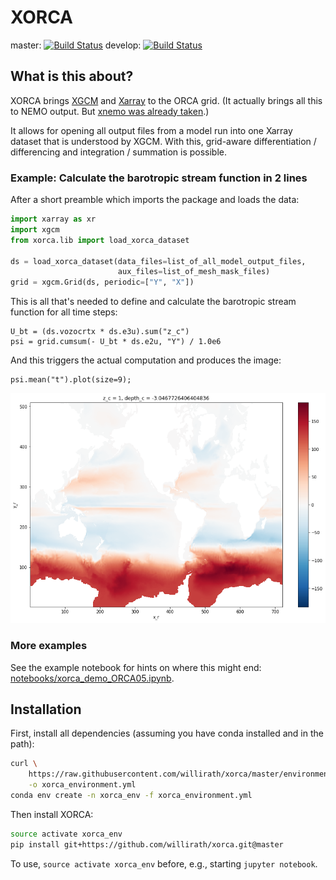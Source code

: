 # XORCA

master: [![Build Status](https://travis-ci.org/willirath/xorca.svg?branch=master)](https://travis-ci.org/willirath/xorca)
develop: [![Build Status](https://travis-ci.org/willirath/xorca.svg?branch=develop)](https://travis-ci.org/willirath/xorca)

## What is this about?

XORCA brings [XGCM](https://xgcm.readthedocs.io) and
[Xarray](https://xarray.pydata.org) to the ORCA grid.  (It actually brings all
this to NEMO output.  But [xnemo was already
taken](https://github.com/serazing/xnemo).)

It allows for opening all output files from a model run into one Xarray dataset
that is understood by XGCM.  With this, grid-aware differentiation /
differencing and integration / summation is possible.


### Example: Calculate the barotropic stream function in 2 lines

After a short preamble which imports the package and loads the data:

```python
import xarray as xr
import xgcm
from xorca.lib import load_xorca_dataset

ds = load_xorca_dataset(data_files=list_of_all_model_output_files,
                        aux_files=list_of_mesh_mask_files)
grid = xgcm.Grid(ds, periodic=["Y", "X"])
```

This is all that's needed to define and calculate the barotropic stream
function for all time steps:
```
U_bt = (ds.vozocrtx * ds.e3u).sum("z_c")
psi = grid.cumsum(- U_bt * ds.e2u, "Y") / 1.0e6
```

And this triggers the actual computation and produces the image:
```
psi.mean("t").plot(size=9);
```

![barotropic stream function](doc/images/barotropic_stream_function.png)


### More examples

See the example notebook for hints on where this might end:
[notebooks/xorca_demo_ORCA05.ipynb](notebooks/xorca_demo_ORCA05.ipynb).


## Installation

First, install all dependencies (assuming you have conda installed and in the
path):
```bash
curl \
    https://raw.githubusercontent.com/willirath/xorca/master/environment.yml \
    -o xorca_environment.yml
conda env create -n xorca_env -f xorca_environment.yml
```

Then install XORCA:
```bash
source activate xorca_env
pip install git+https://github.com/willirath/xorca.git@master
```

To use, `source activate xorca_env` before, e.g., starting `jupyter notebook`.
